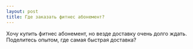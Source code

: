 ```yaml
---
layout: post 
title: Где заказать фитнес абонемент? 
--- 
```

Хочу купить фитнес абонемент, но везде доставку очень долго ждать. Поделитесь опытом, где самая быстрая доставка?